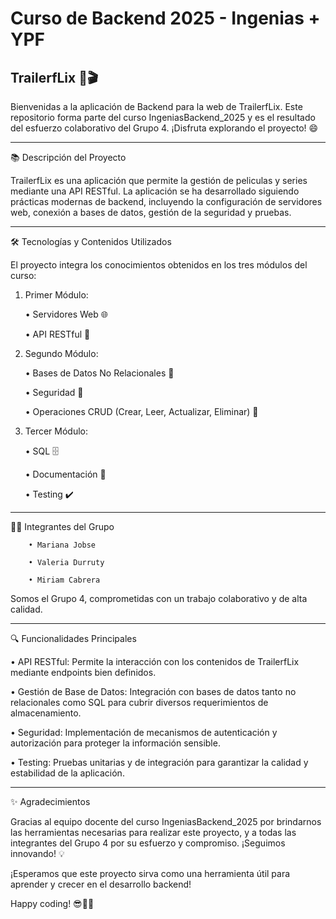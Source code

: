 # Curso de Backend 2025 - Ingenias + YPF

TrailerfLix 🚀🎬
--
Bienvenidas a la aplicación de Backend para la web de TrailerfLix. Este repositorio forma parte del curso IngeniasBackend_2025 y es el resultado del esfuerzo colaborativo del Grupo 4. ¡Disfruta explorando el proyecto! 😄

---
📚 Descripción del Proyecto

TrailerfLix es una aplicación que permite la gestión de peliculas y series mediante una API RESTful. La aplicación se ha desarrollado siguiendo prácticas modernas de backend, incluyendo la configuración de servidores web, conexión a bases de datos, gestión de la seguridad y pruebas.

---

🛠️ Tecnologías y Contenidos Utilizados

El proyecto integra los conocimientos obtenidos en los tres módulos del curso:

1. Primer Módulo:

      • Servidores Web 🌐
    
      • API RESTful 🔄

2. Segundo Módulo:

      • Bases de Datos No Relacionales 📂
      
      • Seguridad 🔐
      
      • Operaciones CRUD (Crear, Leer, Actualizar, Eliminar) 📝  

3. Tercer Módulo:

      • SQL 🗄️
      
      • Documentación 📖
      
      • Testing ✔️
      
---

👩‍💻 Integrantes del Grupo

        • Mariana Jobse
        
        • Valeria Durruty
        
        • Miriam Cabrera

Somos el Grupo 4, comprometidas con un trabajo colaborativo y de alta calidad.

---

🔍 Funcionalidades Principales

• API RESTful: 
      Permite la interacción con los contenidos de TrailerfLix mediante endpoints bien definidos.

• Gestión de Base de Datos:
      Integración con bases de datos tanto no relacionales como SQL para cubrir diversos requerimientos de almacenamiento.

• Seguridad:
      Implementación de mecanismos de autenticación y autorización para proteger la información sensible.

• Testing:
      Pruebas unitarias y de integración para garantizar la calidad y estabilidad de la aplicación.

---

✨ Agradecimientos

Gracias al equipo docente del curso IngeniasBackend_2025 por brindarnos las herramientas necesarias para realizar este proyecto, y a todas las integrantes del Grupo 4 por su esfuerzo y compromiso. ¡Seguimos innovando! 💡

¡Esperamos que este proyecto sirva como una herramienta útil para aprender y crecer en el desarrollo backend!

Happy coding! 😎👩‍💻


